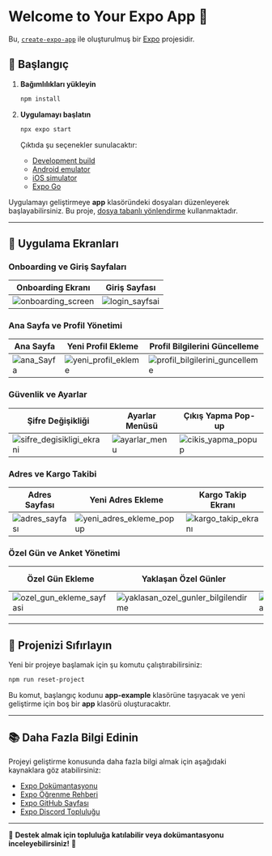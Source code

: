 # Welcome to Your Expo App 👋

Bu, [`create-expo-app`](https://www.npmjs.com/package/create-expo-app) ile oluşturulmuş bir [Expo](https://expo.dev) projesidir.

## 🚀 Başlangıç

1. **Bağımlılıkları yükleyin**
   ```bash
   npm install
   ```

2. **Uygulamayı başlatın**
   ```bash
   npx expo start
   ```
   Çıktıda şu seçenekler sunulacaktır:
   - [Development build](https://docs.expo.dev/develop/development-builds/introduction/)
   - [Android emulator](https://docs.expo.dev/workflow/android-studio-emulator/)
   - [iOS simulator](https://docs.expo.dev/workflow/ios-simulator/)
   - [Expo Go](https://expo.dev/go)

Uygulamayı geliştirmeye **app** klasöründeki dosyaları düzenleyerek başlayabilirsiniz. Bu proje, [dosya tabanlı yönlendirme](https://docs.expo.dev/router/introduction) kullanmaktadır.

---

## 📱 Uygulama Ekranları

### **Onboarding ve Giriş Sayfaları**
| Onboarding Ekranı | Giriş Sayfası |
|-------------------|--------------|
| ![onboarding_screen](https://github.com/user-attachments/assets/6025bdb1-2d31-4f87-821f-e6531b5bb254) | ![login_sayfsai](https://github.com/user-attachments/assets/a2488eda-fdac-408d-96db-358f16c3f91c) |

### **Ana Sayfa ve Profil Yönetimi**
| Ana Sayfa | Yeni Profil Ekleme | Profil Bilgilerini Güncelleme |
|----------|-------------------|-------------------------|
| ![ana_Sayfa](https://github.com/user-attachments/assets/9686d75a-c8db-49d8-8520-59130d38a743) | ![yeni_profil_ekleme](https://github.com/user-attachments/assets/36da478c-b7a6-4f76-8ccf-6c70d13b5290) | ![profil_bilgilerini_guncelleme](https://github.com/user-attachments/assets/26d3a42e-24d1-44d1-8c61-aca6a1d6436e) |

### **Güvenlik ve Ayarlar**
| Şifre Değişikliği | Ayarlar Menüsü | Çıkış Yapma Pop-up |
|------------------|---------------|-------------------|
| ![sifre_degisikligi_ekrani](https://github.com/user-attachments/assets/88b552fb-1086-45df-8528-619eb73eb63c) | ![ayarlar_menu](https://github.com/user-attachments/assets/723dae4d-d1c7-438d-98cd-424388eb4553) | ![cikis_yapma_popup](https://github.com/user-attachments/assets/9058ebe6-9b80-40f4-9519-e19958378c3a) |

### **Adres ve Kargo Takibi**
| Adres Sayfası | Yeni Adres Ekleme | Kargo Takip Ekranı |
|--------------|----------------|----------------|
| ![adres_sayfası](https://github.com/user-attachments/assets/8cd08bd0-0937-4f98-86f5-c26d05673b9b) | ![yeni_adres_ekleme_popup](https://github.com/user-attachments/assets/26c2202e-ef6f-49fe-9a6f-e7f9cdbdfc6c) | ![kargo_takip_ekranı](https://github.com/user-attachments/assets/74d1cc64-d2fc-4e62-ba8d-5597f4234485) |

### **Özel Gün ve Anket Yönetimi**
| Özel Gün Ekleme | Yaklaşan Özel Günler | Yaklaşan Özel Gün Mail | Anket Sayfası |
|----------------|--------------------|--------------------|--------------|
| ![ozel_gun_ekleme_sayfasi](https://github.com/user-attachments/assets/ec4efeda-0557-4866-917a-5c8e53d2ac6b) | ![yaklasan_ozel_gunler_bilgilendirme](https://github.com/user-attachments/assets/9c83d7d0-e7e1-478f-ba65-ab4915d9b4f1) | ![yaklasan_ozel_gun_mail](https://github.com/user-attachments/assets/d6e8517e-2257-41f7-8c9e-4b1166a0ed36) | ![anket_sayfasi](https://github.com/user-attachments/assets/e8fe4887-a7b7-41bf-ba5d-2afb79717bf2) |

---

## 🔄 Projenizi Sıfırlayın
Yeni bir projeye başlamak için şu komutu çalıştırabilirsiniz:
```bash
npm run reset-project
```
Bu komut, başlangıç kodunu **app-example** klasörüne taşıyacak ve yeni geliştirme için boş bir **app** klasörü oluşturacaktır.

---

## 📚 Daha Fazla Bilgi Edinin
Projeyi geliştirme konusunda daha fazla bilgi almak için aşağıdaki kaynaklara göz atabilirsiniz:

- [Expo Dokümantasyonu](https://docs.expo.dev/)
- [Expo Öğrenme Rehberi](https://docs.expo.dev/tutorial/introduction/)
- [Expo GitHub Sayfası](https://github.com/expo/expo)
- [Expo Discord Topluluğu](https://chat.expo.dev)

---

📌 **Destek almak için topluluğa katılabilir veya dokümantasyonu inceleyebilirsiniz!** 🚀

